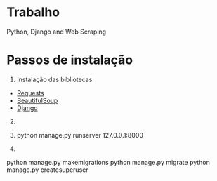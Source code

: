 # Trabalho
Python, Django and Web Scraping

# Passos de instalação

1. Instalação das bibliotecas:
  + [Requests](https://2.python-requests.org/en/master/#)
  + [BeautifulSoup](https://www.crummy.com/software/BeautifulSoup/bs4/doc/)
  + [Django](https://www.djangoproject.com/)
  
2. 

3. python manage.py runserver 127.0.0.1:8000

4. 



python manage.py makemigrations <your app name>
python manage.py migrate
python manage.py createsuperuser
